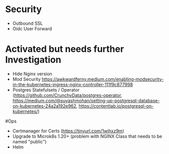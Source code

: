 # Security
- Outbound SSL
- Oidc User Forward

# Activated but needs further Investigation
- Hide Nginx version
- Mod Security https://awkwardferny.medium.com/enabling-modsecurity-in-the-kubernetes-ingress-nginx-controller-111f9c877998
- Postgres Statefulsets / Operator (https://github.com/CrunchyData/postgres-operator, https://medium.com/@suyashmohan/setting-up-postgresql-database-on-kubernetes-24a2a192e962, https://contentlab.io/postgresql-on-kubernetes/)

#Ops
- Certmanager for Certs (https://tinyurl.com/1wjhxz9m)
- Upgrade to Microk8s 1.20+ (problem with NGINX Class that needs to be named "public")
- Helm